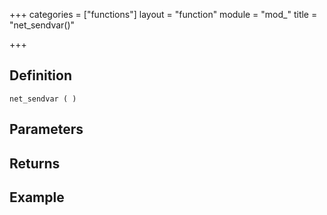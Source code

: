 +++
categories = ["functions"]
layout = "function"
module = "mod_"
title = "net_sendvar()"

+++

## Definition

    net_sendvar ( )

## Parameters

## Returns

## Example
